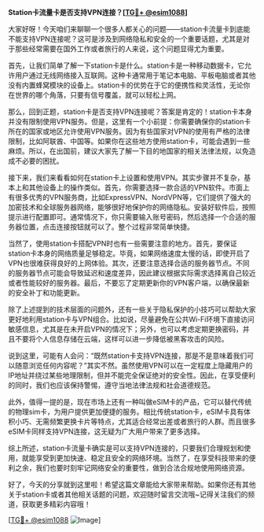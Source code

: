 **Station卡流量卡是否支持VPN连接？[[TG💪+ @esim1088](https://t.me/s/esim1088)]**

大家好呀！今天咱们来聊聊一个很多人都关心的问题——station卡流量卡到底能不能支持VPN连接呢？这可是涉及到网络隐私和安全的一个重要话题，尤其是对于那些经常需要在国外工作或者旅行的人来说，这个问题显得尤为重要。

首先，让我们简单了解一下station卡是什么。station卡是一种移动数据卡，它允许用户通过无线网络接入互联网。这种卡通常用于笔记本电脑、平板电脑或者其他没有内置蜂窝模块的设备上。station卡的优势在于它的便携性和灵活性，无论你在世界的哪个角落，只要有信号覆盖，就可以轻松上网。

那么，回到正题，station卡是否支持VPN连接呢？答案是肯定的！station卡本身并没有限制使用VPN服务。但是，这里有一个小前提：你需要确保你的station卡所在的国家或地区允许使用VPN服务。因为有些国家对VPN的使用有严格的法律限制，比如阿联酋、中国等。如果你在这些地方使用station卡，可能会遇到一些麻烦。所以，在出国前，建议大家先了解一下目的地国家的相关法律法规，以免造成不必要的困扰。

接下来，我们来看看如何在station卡上设置和使用VPN。其实步骤并不复杂，基本上和其他设备上的操作类似。首先，你需要选择一款合适的VPN软件。市面上有很多优秀的VPN服务商，比如ExpressVPN、NordVPN等，它们提供了强大的加密技术和全球服务器网络，能够很好地保护你的网络隐私。安装好软件后，按照提示进行配置即可。通常情况下，你只需要输入账号密码，然后选择一个合适的服务器位置，点击连接按钮就可以了。整个过程非常简单快捷。

当然了，使用station卡搭配VPN时也有一些需要注意的地方。首先，要保证station卡本身的网络质量足够稳定。毕竟，如果网络速度太慢的话，即使开启了VPN也很难获得良好的上网体验。其次，还要注意选择合适的服务器节点。不同的服务器节点可能会导致延迟和速度差异，因此建议根据实际需求选择离自己较近或者性能较好的服务器。最后，不要忘了定期更新你的VPN客户端，以确保最新的安全补丁和功能更新。

除了上述提到的技术层面的问题外，还有一些关于隐私保护的小技巧可以帮助大家更好地利用station卡与VPN组合。比如说，尽量避免在公共Wi-Fi环境下直接访问敏感信息，尤其是在未开启VPN的情况下；另外，也可以考虑定期更换密码，并且不要将个人信息存储在云端，这样可以进一步降低被黑客攻击的风险。

说到这里，可能有人会问：“既然station卡支持VPN连接，那是不是意味着我们可以随意浏览任何内容呢？”其实不然。虽然使用VPN可以在一定程度上隐藏用户的IP地址并绕过某些地理限制，但并不能完全保证绝对的安全性。因此，在享受便利的同时，我们也应该保持警惕，遵守当地法律法规和社会道德规范。

此外，值得一提的是，现在市场上还有一种叫做eSIM卡的产品，它可以替代传统的物理sim卡，为用户提供更加便捷的服务。相比传统station卡，eSIM卡具有体积小巧、无需频繁更换卡片等特点，尤其适合经常出差或者旅行的人群。而且很多eSIM卡同样支持VPN连接，这无疑为广大用户带来了更多选择。

综上所述，station卡流量卡确实是可以支持VPN连接的，只要我们合理规划和使用，就能享受到更加快速、稳定且安全的网络环境。当然了，在享受科技带来的便利之余，我们也要时刻牢记网络安全的重要性，做到合法合规地使用网络资源。

好了，今天的分享就到这里啦！希望这篇文章能给大家带来帮助。如果你还有其他关于station卡或者其他相关话题的问题，欢迎随时留言交流哦~记得关注我们的频道，获取更多精彩内容哦！

[[TG💪+ @esim1088](https://t.me/s/esim1088) ![Image](https://i.postimg.cc/4NQfJmqS/Snipaste-2025-05-13-00-14-12.png)]